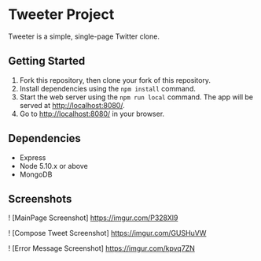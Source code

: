 # Tweeter Project

Tweeter is a simple, single-page Twitter clone.


## Getting Started

1. Fork this repository, then clone your fork of this repository.
2. Install dependencies using the `npm install` command.
3. Start the web server using the `npm run local` command. The app will be served at <http://localhost:8080/>.
4. Go to <http://localhost:8080/> in your browser.

## Dependencies

- Express
- Node 5.10.x or above
- MongoDB

## Screenshots

! [MainPage Screenshot] https://imgur.com/P328Xl9

! [Compose Tweet Screenshot] https://imgur.com/GUSHuVW

! [Error Message Screenshot] https://imgur.com/kpvq7ZN

